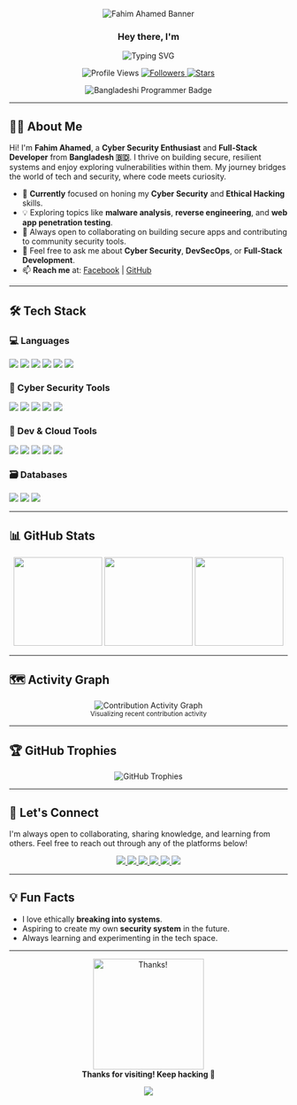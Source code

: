 <!-- Profile Banner -->
<p align="center">
  <img 
    src="https://capsule-render.vercel.app/api?type=waving&color=0:ff0000,100:017e40&height=230&section=header&text=Fahim%20Ahamed&fontSize=45&fontColor=ffffff&fontAlignY=40&desc=Passionate%20Developer%20%7C%20Tech%20Explorer&descAlignY=60&descAlign=50" 
    alt="Fahim Ahamed Banner"
  />
</p>

<!-- Introduction -->
<div align="center">
  
  ### Hey there, I'm

  <a>
    <img 
      src="https://readme-typing-svg.herokuapp.com?color=%23ff0000&center=true&vCenter=true&width=500&lines=Fahim+Ahamed;Cybersecurity+%26+Reverse+Engineering;Learning+Every+Single+Day;Turning+Ideas+into+Reality" 
      alt="Typing SVG"
    />
  </a>

  <!-- Stats & Social -->
  <p>
    <a>
      <img src="https://komarev.com/ghpvc/?username=fahimahamed1&label=Profile+Views&color=017e40&style=flat-square" alt="Profile Views" />
    </a>
    <a href="https://github.com/fahimahamed1?tab=followers">
      <img src="https://img.shields.io/github/followers/fahimahamed1?label=Followers&logo=github&style=flat-square&color=017e40" alt="Followers" />
    </a>
    <a href="https://github.com/fahimahamed1?tab=repositories">
      <img src="https://img.shields.io/github/stars/fahimahamed1?label=Stars&logo=github&style=flat-square&color=ff0000" alt="Stars" />
    </a>
  </p>

  <!-- Identity Badge -->
  <p>
    <img 
      src="https://img.shields.io/badge/I%20Am%20A%20BANGLADESHI-PROGRAMMER-green?colorA=%23ff0000&colorB=%23017e40&style=flat-square" 
      alt="Bangladeshi Programmer Badge"
    />
  </p>

  <!-- Welcome Section
  <div style="text-align: center; padding: 15px;">
    <h3 style="font-weight: 600; font-size: 20px; color: #017e40; margin-bottom: 8px;">
      Welcome to My GitHub
    </h3>
    <p style="font-size: 14px; color: #555; max-width: 450px; line-height: 1.5; margin: 0 auto 10px auto;">
      Building, learning, and sharing projects driven by technology and creativity.
    </p>
  </div> -->

</div>

---

## 👨‍💻 About Me
Hi! I'm **Fahim Ahamed**, a **Cyber Security Enthusiast** and **Full-Stack Developer** from **Bangladesh 🇧🇩**. I thrive on building secure, resilient systems and enjoy exploring vulnerabilities within them. My journey bridges the world of tech and security, where code meets curiosity.

- 🔭 **Currently** focused on honing my **Cyber Security** and **Ethical Hacking** skills.
- 💡 Exploring topics like **malware analysis**, **reverse engineering**, and **web app penetration testing**.
- 👯 Always open to collaborating on building secure apps and contributing to community security tools.
- 💬 Feel free to ask me about **Cyber Security**, **DevSecOps**, or **Full-Stack Development**.
- 📫 **Reach me** at: [Facebook](https://www.facebook.com/share/16SvQhdk3q/?mibextid=qi2Omg) | [GitHub](https://github.com/fahimahamed1)

---

## 🛠️ Tech Stack

### 💻 Languages
<div>
  <img src="https://img.shields.io/badge/Python-3670A0?style=flat&logo=python&logoColor=white" />
  <img src="https://img.shields.io/badge/JavaScript-F7DF1E?style=flat&logo=javascript&logoColor=black" />
  <img src="https://img.shields.io/badge/C-00599C?style=flat&logo=c&logoColor=white" />
  <img src="https://img.shields.io/badge/C%2B%2B-004482?style=flat&logo=c%2B%2B&logoColor=white" />
  <img src="https://img.shields.io/badge/Java-red?style=flat&logo=java&logoColor=white" />
  <img src="https://img.shields.io/badge/TypeScript-blue?style=flat&logo=typescript&logoColor=white" />
</div>

### 🔐 Cyber Security Tools
<div>
  <img src="https://img.shields.io/badge/Wireshark-1679A7?style=flat&logo=wireshark&logoColor=white" />
  <img src="https://img.shields.io/badge/Burp%20Suite-FE5000?style=flat&logo=burp&logoColor=white" />
  <img src="https://img.shields.io/badge/Metasploit-1C1C1C?style=flat&logo=metasploit&logoColor=white" />
  <img src="https://img.shields.io/badge/Kali%20Linux-557C94?style=flat&logo=kalilinux&logoColor=white" />
  <img src="https://img.shields.io/badge/Nmap-204080?style=flat&logo=nmap&logoColor=white" />
</div>

### 🧰 Dev & Cloud Tools
<div>
  <img src="https://img.shields.io/badge/Docker-2496ED?style=flat&logo=docker&logoColor=white" />
  <img src="https://img.shields.io/badge/Kubernetes-326CE5?style=flat&logo=kubernetes&logoColor=white" />
  <img src="https://img.shields.io/badge/AWS-FF9900?style=flat&logo=amazonaws&logoColor=white" />
  <img src="https://img.shields.io/badge/Node.js-339933?style=flat&logo=nodedotjs&logoColor=white" />
  <img src="https://img.shields.io/badge/React-20232a?style=flat&logo=react&logoColor=61DAFB" />
</div>

### 🗃️ Databases
<div>
  <img src="https://img.shields.io/badge/MongoDB-4EA94B?style=flat&logo=mongodb&logoColor=white" />
  <img src="https://img.shields.io/badge/PostgreSQL-316192?style=flat&logo=postgresql&logoColor=white" />
  <img src="https://img.shields.io/badge/MySQL-00758F?style=flat&logo=mysql&logoColor=white" />
</div>

---

## 📊 GitHub Stats
<div align="center">
  <img height="160px" src="https://github-readme-stats.vercel.app/api?username=fahimahamed1&show_icons=true&theme=radical" />
  <img height="160px" src="https://github-readme-streak-stats.herokuapp.com/?user=fahimahamed1&theme=radical" />
  <img height="160px" src="https://github-readme-stats.vercel.app/api/top-langs/?username=fahimahamed1&layout=compact&theme=radical" />
</div>

---

## 🗺️ Activity Graph
<div align="center">
  <img src="https://github-readme-activity-graph.vercel.app/graph?username=fahimahamed1&theme=github-compact&area=true&hide_border=true" alt="Contribution Activity Graph" />
  <br />
  <sub>Visualizing recent contribution activity</sub>
</div>

---

## 🏆 GitHub Trophies
<p align="center">
  <img src="https://gh-pyf.vercel.app/api?username=fahimahamed1&theme=gruvbox" alt="GitHub Trophies" />
</p>

---

## 🔗 Let's Connect
I'm always open to collaborating, sharing knowledge, and learning from others. Feel free to reach out through any of the platforms below!
<p align="center">
  <a href="https://github.com/fahimahamed1" target="_blank">
    <img src="https://img.shields.io/badge/GitHub-%23000000?style=for-the-badge&logo=github&logoColor=white" />
  </a>
  <a href="mailto:fahimahamed402@gmail.com" target="_blank">
    <img src="https://img.shields.io/badge/Email-%23D14836?style=for-the-badge&logo=gmail&logoColor=white" />
  </a>
  <a href="https://www.facebook.com/share/16SvQhdk3q/?mibextid=qi2Omg" target="_blank">
    <img src="https://img.shields.io/badge/Facebook-%231877F2?style=for-the-badge&logo=facebook&logoColor=white" />
  </a>
  <a href="https://m.me/fahimahamed24" target="_blank">
    <img src="https://img.shields.io/badge/Messenger-%230065FF?style=for-the-badge&logo=messenger&logoColor=white" />
  </a>
  <a href="https://x.com/fahimahamed_?t=exLoyowGANBXmtu-VbsXaA&s=09" target="_blank">
    <img src="https://img.shields.io/badge/X-%23000000?style=for-the-badge&logo=x&logoColor=white" />
  </a>
  <a href="https://www.instagram.com/fahimahamed_10/?utm_source=qr&igsh=NXNhZjlhdWphODNy" target="_blank">
    <img src="https://img.shields.io/badge/Instagram-%23E4405F?style=for-the-badge&logo=instagram&logoColor=white" />
  </a>
</p>

---

## 💡 Fun Facts
- I love ethically **breaking into systems**.  
- Aspiring to create my own **security system** in the future.  
- Always learning and experimenting in the tech space.

---

<p align="center">
  <img src="https://media.giphy.com/media/26BRv0ThflsHCqDrG/giphy.gif" width="200" alt="Thanks!" />
  <br>
  <b>Thanks for visiting! Keep hacking 🔐</b>
</p>

<p align="center">
  <img src="https://capsule-render.vercel.app/api?type=waving&color=0:017e40,100:ff0000&height=100&section=footer"/>
</p>
